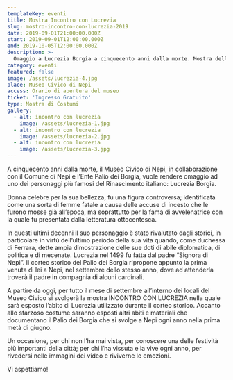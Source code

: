 ```yaml
---
templateKey: eventi
title: Mostra Incontro con Lucrezia
slug: mostro-incontro-con-lucrezia-2019
date: 2019-09-01T21:00:00.000Z
start: 2019-09-01T12:00:00.000Z
end: 2019-10-05T12:00:00.000Z
description: >-
  Omaggio a Lucrezia Borgia a cinquecento anni dalla morte. Mostra dell’abito di Lucrezia e di altri costumi e oggetti utilizzati durante il corteo storico del Palio dei Borgia di Nepi.
category: eventi
featured: false
image: /assets/lucrezia-4.jpg
place: Museo Civico di Nepi
access: Orario di apertura del museo
ticket: 'Ingresso Gratuito'
type: Mostra di Costumi
gallery:
  - alt: incontro con lucrezia
    image: /assets/lucrezia-1.jpg
  - alt: incontro con lucrezia
    image: /assets/lucrezia-2.jpg
  - alt: incontro con lucrezia
    image: /assets/lucrezia-3.jpg
---
```

A cinquecento anni dalla morte, il Museo Civico di Nepi, in collaborazione con il Comune di Nepi e l’Ente Palio dei Borgia, vuole rendere omaggio ad uno dei personaggi più famosi del Rinascimento italiano: Lucrezia Borgia.

Donna celebre per la sua bellezza, fu una figura controversa; identificata come una sorta di femme fatale a causa delle accuse di incesto che le furono mosse già all’epoca, ma soprattutto per la fama di avvelenatrice con la quale fu presentata dalla letteratura ottocentesca.

In questi ultimi decenni il suo personaggio è stato rivalutato dagli storici, in particolare in virtù dell’ultimo periodo della sua vita quando, come duchessa di Ferrara, dette ampia dimostrazione delle sue doti di abile diplomatica, di politica e di mecenate.
Lucrezia nel 1499 fu fatta dal padre “Signora di Nepi”. Il corteo storico del Palio dei Borgia ripropone appunto la prima venuta di lei a Nepi, nel settembre dello stesso anno, dove ad attenderla troverà il padre in compagnia di alcuni cardinali.

A partire da oggi, per tutto il mese di settembre all’interno dei locali del Museo Civico si svolgerà la mostra INCONTRO CON LUCREZIA nella quale sarà esposto l’abito di Lucrezia utilizzato durante il corteo storico. Accanto allo sfarzoso costume saranno esposti altri abiti e materiali che documentano il Palio dei Borgia che si svolge a Nepi ogni anno nella prima metà di giugno.

Un occasione, per chi non l’ha mai vista, per conoscere una delle festività più importanti della città; per chi l’ha vissuta e la vive ogni anno, per rivedersi nelle immagini dei video e riviverne le emozioni.

Vi aspettiamo!
